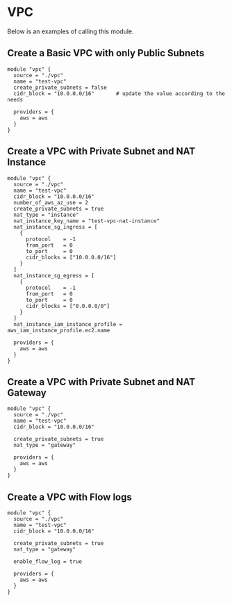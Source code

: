 # VPC
Below is an examples of calling this module.

## Create a Basic VPC with only Public Subnets
```
module "vpc" {
  source = "./vpc"
  name = "test-vpc"
  create_private_subnets = false
  cidr_block = "10.0.0.0/16"       # update the value according to the needs

  providers = {
    aws = aws
  }
}
```

## Create a VPC with Private Subnet and NAT Instance
```
module "vpc" {
  source = "./vpc"
  name = "test-vpc"
  cidr_block = "10.0.0.0/16"
  number_of_aws_az_use = 2
  create_private_subnets = true
  nat_type = "instance" 
  nat_instance_key_name = "test-vpc-nat-instance"
  nat_instance_sg_ingress = [
    {
      protocol    = -1
      from_port   = 0
      to_port     = 0
      cidr_blocks = ["10.0.0.0/16"]
    }
  ]
  nat_instance_sg_egress = [
    {
      protocol    = -1
      from_port   = 0
      to_port     = 0
      cidr_blocks = ["0.0.0.0/0"]
    }
  ]
  nat_instance_iam_instance_profile = aws_iam_instance_profile.ec2.name
  
  providers = {
    aws = aws
  }
}
```


## Create a VPC with Private Subnet and NAT Gateway
```
module "vpc" {
  source = "./vpc"
  name = "test-vpc"
  cidr_block = "10.0.0.0/16"

  create_private_subnets = true
  nat_type = "gateway"

  providers = {
    aws = aws
  }
}
```

## Create a VPC with Flow logs
```
module "vpc" {
  source = "./vpc"
  name = "test-vpc"
  cidr_block = "10.0.0.0/16"

  create_private_subnets = true
  nat_type = "gateway"

  enable_flow_log = true

  providers = {
    aws = aws
  }
}
```

